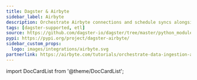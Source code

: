```yaml
---
title: Dagster & Airbyte
sidebar_label: Airbyte
description: Orchestrate Airbyte connections and schedule syncs alongside upstream or downstream dependencies with Dagster.
tags: [dagster-supported, etl]
source: https://github.com/dagster-io/dagster/tree/master/python_modules/libraries/dagster-airbyte
pypi: https://pypi.org/project/dagster-airbyte/
sidebar_custom_props:
  logo: images/integrations/airbyte.svg
partnerlink: https://airbyte.com/tutorials/orchestrate-data-ingestion-and-transformation-pipelines
---
```



import DocCardList from '@theme/DocCardList';

<DocCardList />
